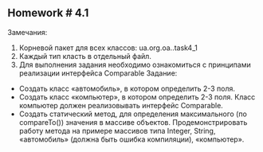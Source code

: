 Homework # 4.1
--

Замечания:
1. Корневой пакет для всех классов: ua.org.oa.<JIRALOGIN>.task4_1
2. Каждый тип класть в отдельный файл.
3. Для выполнения задания необходимо ознакомиться с принципами реализации интерфейса Comparable
Задание:
* Создать класс «автомобиль», в котором определить 2-3 поля.
* Создать класс «компьютер», в котором определить 2-3 поля. Класс компьютер должен реализовывать интерфейс Comparable.
* Создать статический метод, для определения максимального (по compareTo()) значения в массиве объектов. Продемонстрировать работу метода на примере массивов типа Integer, String, «автомобиль» (должна быть ошибка компиляции), «компьютер».